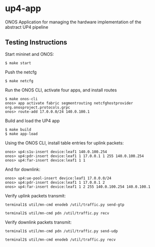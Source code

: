 # up4-app
ONOS Application for managing the hardware implementation of the abstract UP4 pipeline  
## Testing Instructions
Start mininet and ONOS:

    $ make start  
Push the netcfg  

    $ make netcfg  
Run the ONOS CLI, activate four apps, and install routes 
 
    $ make onos-cli  
    onos> app activate fabric segmentrouting netcfghostprovider org.onosproject.protocols.grpc
    onos> route-add 17.0.0.0/24 140.0.100.1  
Build and load the UP4 app

    $ make build
    $ make app-load
Using the ONOS CLI, install table entries for uplink packets:

    onos> up4:s1u-insert device:leaf1 140.0.100.254  
    onos> up4:pdr-insert device:leaf1 1 17.0.0.1 1 255 140.0.100.254  
    onos> up4:far-insert device:leaf1 1 1     
And for downlink:

    onos> up4:ue-pool-insert device:leaf1 17.0.0.0/24  
    onos> up4:pdr-insert device:leaf1 1 17.0.0.1 2  
    onos> up4:far-insert device:leaf1 1 2 255 140.0.100.254 140.0.100.1 
Verify uplink packets transmit:
    
    terminal1$ util/mn-cmd enodeb /util/traffic.py send-gtp
    
    terminal2$ util/mn-cmd pdn /util/traffic.py recv
    
Verify downlink packets transmit:
    
    terminal1$ util/mn-cmd pdn /util/traffic.py send-udp
    
    terminal2$ util/mn-cmd enodeb /util/traffic.py recv

